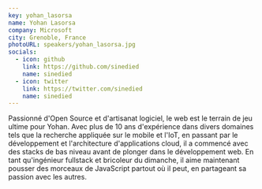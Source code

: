 ```yaml
---
key: yohan_lasorsa
name: Yohan Lasorsa
company: Microsoft
city: Grenoble, France
photoURL: speakers/yohan_lasorsa.jpg
socials:
  - icon: github
    link: https://github.com/sinedied
    name: sinedied
  - icon: twitter
    link: https://twitter.com/sinedied
    name: sinedied
---
```


Passionné d'Open Source et d'artisanat logiciel, le web est le terrain de jeu ultime pour Yohan. Avec plus de 10 ans d'expérience dans divers domaines tels que la recherche appliquée sur le mobile et l'IoT, en passant par le développement et l'architecture d'applications cloud, il a commencé avec des stacks de bas niveau avant de plonger dans le développement web. En tant qu'ingénieur fullstack et bricoleur du dimanche, il aime maintenant pousser des morceaux de JavaScript partout où il peut, en partageant sa passion avec les autres.
